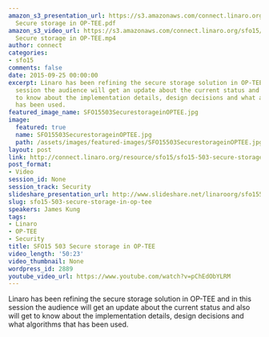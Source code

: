 ```yaml
---
amazon_s3_presentation_url: https://s3.amazonaws.com/connect.linaro.org/sfo15/Presentations/09-25-Friday/SFO15-503-
  Secure storage in OP-TEE.pdf
amazon_s3_video_url: https://s3.amazonaws.com/connect.linaro.org/sfo15/Videos/09-25-Friday/SFO15-503
  Secure storage in OP-TEE.mp4
author: connect
categories:
- sfo15
comments: false
date: 2015-09-25 00:00:00
excerpt: Linaro has been refining the secure storage solution in OP-TEE and in this
  session the audience will get an update about the current status and also will get
  to know about the implementation details, design decisions and what algorithms that
  has been used.
featured_image_name: SFO15503SecurestorageinOPTEE.jpg
image:
  featured: true
  name: SFO15503SecurestorageinOPTEE.jpg
  path: /assets/images/featured-images/SFO15503SecurestorageinOPTEE.jpg
layout: post
link: http://connect.linaro.org/resource/sfo15/sfo15-503-secure-storage-in-op-tee/
post_format:
- Video
session_id: None
session_track: Security
slideshare_presentation_url: http://www.slideshare.net/linaroorg/sfo15503-secure-storage-in-optee
slug: sfo15-503-secure-storage-in-op-tee
speakers: James Kung
tags:
- Linaro
- OP-TEE
- Security
title: SFO15 503 Secure storage in OP-TEE
video_length: '50:23'
video_thumbnail: None
wordpress_id: 2889
youtube_video_url: https://www.youtube.com/watch?v=pChEdObYLRM
---
```


Linaro has been refining the secure storage solution in OP-TEE and in this session the audience will get an update about the current status and also will get to know about the implementation details, design decisions and what algorithms that has been used.